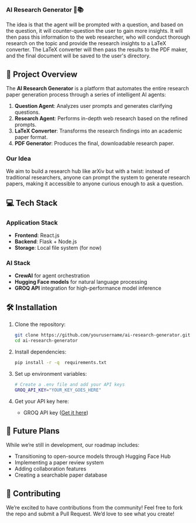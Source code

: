 
### AI Research Generator 🤖📚

The idea is that the agent will be prompted with a question, and based on the question, it will counter-question the user to gain more insights. It will then pass this information to the web researcher, who will conduct thorough research on the topic and provide the research insights to a LaTeX converter. The LaTeX converter will then pass the results to the PDF maker, and the final document will be saved to the user's directory.


## 🎯 Project Overview

The **AI Research Generator** is a platform that automates the entire research paper generation process through a series of intelligent AI agents:

1. **Question Agent**: Analyzes user prompts and generates clarifying questions.
2. **Research Agent**: Performs in-depth web research based on the refined prompts.
3. **LaTeX Converter**: Transforms the research findings into an academic paper format.
4. **PDF Generator**: Produces the final, downloadable research paper.

### Our Idea

We aim to build a research hub like arXiv but with a twist: instead of traditional researchers, anyone can prompt the system to generate research papers, making it accessible to anyone curious enough to ask a question.

## 💻 Tech Stack

### Application Stack
- **Frontend**: React.js
- **Backend**: Flask + Node.js
- **Storage**: Local file system (for now)

### AI Stack
- **CrewAI** for agent orchestration
- **Hugging Face models** for natural language processing
- **GROQ API** integration for high-performance model inference

## 🛠️ Installation

1. Clone the repository:
   ```bash
   git clone https://github.com/yourusername/ai-research-generator.git
   cd ai-research-generator
   ```

2. Install dependencies:
   ```bash
   pip install -r -q  requirements.txt 
   ```

3. Set up environment variables:
   ```bash
   # Create a .env file and add your API keys
   GROQ_API_KEY="YOUR_KEY_GOES_HERE"
   ```

4. Get your API key here:
   - GROQ API key ([Get it here](https://console.groq.com/playground))

## 🌟 Future Plans

While we’re still in development, our roadmap includes:
- Transitioning to open-source models through Hugging Face Hub
- Implementing a paper review system
- Adding collaboration features
- Creating a searchable paper database

## 🤝 Contributing

We’re excited to have contributions from the community! Feel free to fork the repo and submit a Pull Request. We’d love to see what you create!

